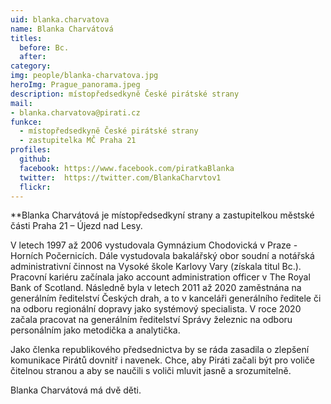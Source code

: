 ```yaml
---
uid: blanka.charvatova
name: Blanka Charvátová 
titles:
  before: Bc.
  after:
category:          
img: people/blanka-charvatova.jpg
heroImg: Prague_panorama.jpeg
description: místopředsedkyně České pirátské strany
mail:
- blanka.charvatova@pirati.cz
funkce:
  - místopředsedkyně České pirátské strany
  - zastupitelka MČ Praha 21
profiles:
  github:                 
  facebook: https://www.facebook.com/piratkaBlanka	  
  twitter:  https://twitter.com/BlankaCharvtov1		  
  flickr:     		  
---
```


**Blanka Charvátová je místopředsedkyní strany a zastupitelkou městské části Praha 21 – Újezd nad Lesy. 

V letech 1997 až 2006 vystudovala Gymnázium Chodovická v Praze - Horních Počernicích. Dále vystudovala bakalářský obor soudní a notářská administrativní činnost na Vysoké škole Karlovy Vary (získala titul Bc.). Pracovní kariéru začínala jako account administration officer v The Royal Bank of Scotland. Následně byla v letech 2011 až 2020 zaměstnána na generálním ředitelství Českých drah, a to v kanceláři generálního ředitele či na odboru regionální dopravy jako systémový specialista. V roce 2020 začala pracovat na generálním ředitelství Správy železnic na odboru personálním jako metodička a analytička.

Jako členka republikového předsednictva by se ráda zasadila o zlepšení komunikace Pirátů dovnitř i navenek. Chce, aby Piráti začali být pro voliče čitelnou stranou a aby se naučili s voliči mluvit jasně a srozumitelně.


Blanka Charvátová má dvě děti.
